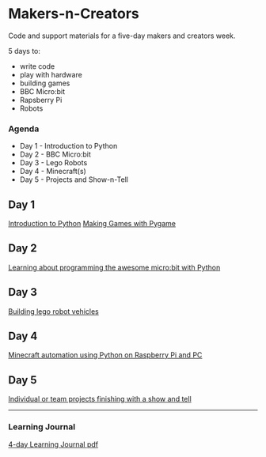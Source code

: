 # Makers-n-Creators

Code and support materials for a five-day makers and creators week.

5 days to:

* write code
* play with hardware
* building games
* BBC Micro:bit
* Rapsberry Pi
* Robots


### Agenda

* Day 1 - Introduction to Python
* Day 2 - BBC Micro:bit
* Day 3 - Lego Robots
* Day 4 - Minecraft(s)
* Day 5 - Projects and Show-n-Tell


## Day 1

[Introduction to Python](intro-day/readme.md)
[Making Games with Pygame](pygame-day/readme.md)


## Day 2

[Learning about programming the awesome micro:bit with Python](microbits-day/readme.md)


## Day 3

[Building lego robot vehicles](robots-day/readme.md)


## Day 4

[Minecraft automation using Python on Raspberry Pi and PC](minecraft-day/readme.md)


## Day 5

[Individual or team projects finishing with a show and tell](show-and-tell-day/readme.md)

----

### Learning Journal

[4-day Learning Journal pdf](learning-journal-4.pdf)
